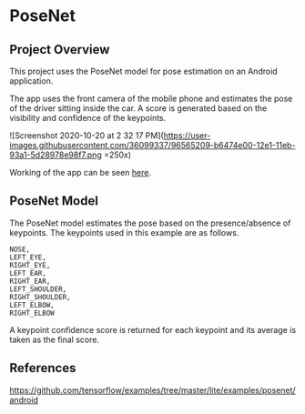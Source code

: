 # PoseNet

## Project Overview
This project uses the PoseNet model for pose estimation on an Android application.

The app uses the front camera of the mobile phone and estimates the pose of the driver sitting inside the car.
A score is generated based on the visibility and confidence of the keypoints.

![Screenshot 2020-10-20 at 2 32 17 PM](https://user-images.githubusercontent.com/36099337/96565209-b6474e00-12e1-11eb-93a1-5d28978e98f7.png =250x)

Working of the app can be seen [here](https://youtu.be/3DU02xnbQV8).

## PoseNet Model

The PoseNet model estimates the pose based on the presence/absence of keypoints. The keypoints used in this example are as follows.

    NOSE,  
    LEFT_EYE,  
    RIGHT_EYE,  
    LEFT_EAR,  
    RIGHT_EAR,  
    LEFT_SHOULDER,  
    RIGHT_SHOULDER,  
    LEFT_ELBOW,  
    RIGHT_ELBOW

A keypoint confidence score is returned for each keypoint and its average is taken as the final score.

## References

https://github.com/tensorflow/examples/tree/master/lite/examples/posenet/android
